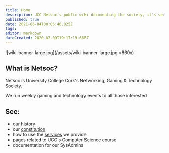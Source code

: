 ```yaml
---
title: Home
description: UCC Netsoc's public wiki documenting the society, it's services, history and more
published: true
date: 2021-06-04T00:05:40.825Z
tags: 
editor: markdown
dateCreated: 2020-07-09T19:17:19.668Z
---
```


![wiki-banner-large.jpg](/assets/wiki-banner-large.jpg =860x)

## What is Netsoc?

Netsoc is University College Cork's Networking, Gaming & Technology Society.

We run weekly gaming and technology events to all those interested 

## See:
* our [history](/about/history)
* our [constitution](/about/constitution)
* how to use the [services](/services/tutorial) we provide
* pages related to UCC's Computer Science course
* documentation for our SysAdmins
